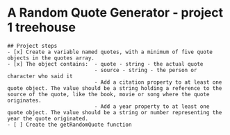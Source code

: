 # A Random Quote Generator - project 1 treehouse

    ## Project steps
    - [x] Create a variable named quotes, with a minimum of five quote objects in the quotes array.
    - [x] The object contains:  - quote - string - the actual quote
                                - source - string - the person or character who said it
                                - Add a citation property to at least one quote object. The value should be a string holding a reference to the source of the quote, like the book, movie or song where the quote originates.
                                - Add a year property to at least one quote object. The value should be a string or number representing the year the quote originated.
    - [ ] Create the getRandomQuote function